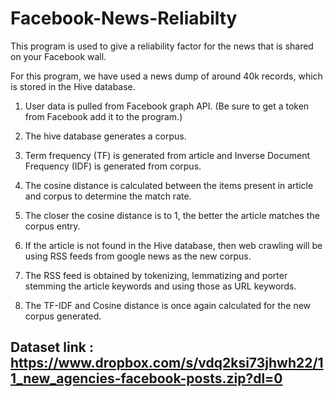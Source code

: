 # Facebook-News-Reliabilty

This program is used to give a reliability factor for the news that is shared on your Facebook wall.

For this program, we have used a news dump of around 40k records, which is stored in the Hive database.


1. User data is pulled from Facebook graph API. (Be sure to get a token from Facebook add it to the program.)

2. The hive database generates a corpus.

3. Term frequency (TF) is generated from article and Inverse Document Frequency (IDF) is generated from corpus.

4. The cosine distance is calculated between the items present in article and corpus to determine the match rate.

5. The closer the cosine distance is to 1, the better the article matches the corpus entry.

6. If the article is not found in the Hive database, then web crawling will be using RSS feeds from google news as the new corpus.

7. The RSS feed is obtained by tokenizing, lemmatizing and porter stemming the article keywords and using those as URL keywords.

8. The TF-IDF and Cosine distance is once again calculated for the new corpus generated.


## Dataset link : https://www.dropbox.com/s/vdq2ksi73jhwh22/11_new_agencies-facebook-posts.zip?dl=0
